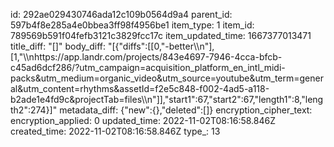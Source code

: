 id: 292ae029430746ada12c109b0564d9a4
parent_id: 597b4f8e285a4e0bbea3ff98f4956be1
item_type: 1
item_id: 789569b591f04fefb3121c3829fcc17c
item_updated_time: 1667377013471
title_diff: "[]"
body_diff: "[{\"diffs\":[[0,\"-better\\\n\"],[1,\"\\\nhttps://app.landr.com/projects/843e4697-7946-4cca-bfcb-c45ad6dcf286/?utm_campaign=acquisition_platform_en_intl_midi-packs&utm_medium=organic_video&utm_source=youtube&utm_term=general&utm_content=rhythms&assetId=f2e5c848-f002-4ad5-a118-b2ade1e4fd9c&projectTab=files\\\n\"]],\"start1\":67,\"start2\":67,\"length1\":8,\"length2\":274}]"
metadata_diff: {"new":{},"deleted":[]}
encryption_cipher_text: 
encryption_applied: 0
updated_time: 2022-11-02T08:16:58.846Z
created_time: 2022-11-02T08:16:58.846Z
type_: 13